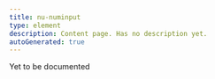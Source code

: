 ```yaml
---
title: nu-numinput
type: element
description: Content page. Has no description yet.
autoGenerated: true
---
```


Yet to be documented